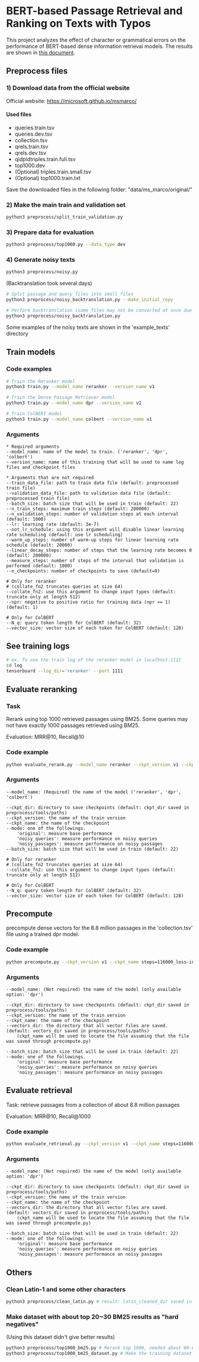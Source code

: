 # BERT-based Passage Retrieval and Ranking on Texts with Typos
This project analyzes the effect of character or grammatical errors on the performance of BERT-based dense information retrieval models. The results are shown in [this document](https://github.com/dlim2012/passage-retrieval-with-noise/blob/main/cs685_s22_final_report_.pdf).

## Preprocess files

### 1) Download data from the official website
Official website: https://microsoft.github.io/msmarco/

#### Used files

* queries.train.tsv
* queries.dev.tsv
* collection.tsv
* qrels.train.tsv
* qrels.dev.tsv
* qidpidtriples.train.full.tsv
* top1000.dev
* (Optional) triples.train.small.tsv
* (Optional) top1000.train.txt

Save the downloaded files in the following folder: "data/ms_marco/original/"

### 2) Make the main train and validation set

```bash
python3 preprocess/split_train_validation.py
```

### 3) Prepare data for evaluation

```bash
python3 preprocess/top1000.py --data_type dev
```

### 4) Generate noisy texts

```bash
python3 preprocess/noisy.py
```

(Backtranslation took several days)
```bash
# Split passage and query files into small files
python3 preprocess/noisy_backtranslation.py --make_initial_copy

# Perform backtranslation (some files may not be converted at once due to disconnection. -> Need to repeat the following line.)
python3 preprocess/noisy_backtranslation.py
```

Some examples of the noisy texts are shown in the 'example_texts' directory

## Train models

### Code examples
```bash
# Train the Reranker model
python3 train.py --model_name reranker --version_name v1

# Train the Dense Passage Retriever model
python3 train.py --model_name dpr --version_name v1

# Train ColBERT model
python3 train.py --model_name colbert --version_name v1
```
### Arguments
```text
* Required arguments
--model_name: name of the model to train. ('reranker', 'dpr', 'colbert')
--version_name: name of this training that will be used to name log files and checkpoint files

* Arguments that are not required
--train_data_file: path to train data file (default: preprocessed train file)
--validation_data_file: path to validation data file (default: preprocessed train file)
--batch_size: batch size that will be used in train (default: 22)
--n_train_steps: maximum train steps (default: 200000)
--n_validation_steps: number of validation steps at each interval (default: 1000)
--lr: learning rate (default: 3e-7)
--not_lr_schedule: using this argument will disable linear learning rate scheduling (default: use lr scheduling)
--warm_up_steps: number of warm-up steps for linear learning rate schedule (default: 20000)
--linear_decay_steps: number of steps that the learning rate becomes 0 (default: 200000)
--measure_steps: number of steps of the interval that validation is performed (default: 1000)
--n_checkpoints: number of checkpoints to save (default=0)

# Only for reranker
# (collate_fn2 truncates queries at size 64)
--collate_fn2: use this argument to change input types (default: truncate only at length 512)
--npr: negative to positive ratio for training data (npr >= 1) (default: 1)

# Only for ColBERT
--N_q: query token length for ColBERT (default: 32)
--vector_size: vector size of each token for ColBERT (default: 128)
```

## See training logs
```bash
# ex. To see the train log of the reranker model in localhost:1111
cd log
tensorboard --log_dir='reranker' --port 1111
```

## Evaluate reranking

### Task

Rerank using top 1000 retrieved passages using BM25. Some queries may not have exactly 1000 passages retrieved using BM25.

Evaluation: MRR@10, Recall@10

### Code example
```bash
python evaluate_rerank.py --model_name reranker --ckpt_version v1 --ckpt_name steps=116000_loss-interval=0.2303.pth
```
### Arguments
```text
--model_name: (Required) the name of the model ('reranker', 'dpr', 'colbert')

--ckpt_dir: directory to save checkpoints (default: ckpt_dir saved in preprocess/tools/paths)
--ckpt_version: the name of the train version
--ckpt_name: the name of the checkpoint
--mode: one of the followings.
    'original': measure base performance
    'noisy_queries': measure performance on noisy queries
    'noisy_passages': measure performance on noisy passages
--batch_size: batch size that will be used in train (default: 22)

# Only for reranker
# (collate_fn2 truncates queries at size 64)
--collate_fn2: use this argument to change input types (default: truncate only at length 512)

# Only for ColBERT
--N_q: query token length for ColBERT (default: 32)
--vector_size: vector size of each token for ColBERT (default: 128)
```

## Precompute

precompute dense vectors for the 8.8 million passages in the 'collection.tsv' file using a trained dpr model.

### Code example
```bash
python precompute.py --ckpt_version v1 --ckpt_name steps=116000_loss-interval=0.2303.pth
```

### Arguments
```text
--model_name: (Not required) the name of the model (only available option: 'dpr')

--ckpt_dir: directory to save checkpoints (default: ckpt_dir saved in preprocess/tools/paths)
--ckpt_version: the name of the train version 
--ckpt_name: the name of the checkpoint
--vectors_dir: the directory that all vector files are saved. (default: vectors_dir saved in preprocess/tools/paths)
    (ckpt_name will be used to locate the file assuming that the file was saved through precompute.py)
    
--batch_size: batch size that will be used in train (default: 22)
--mode: one of the followings.
    'original': measure base performance
    'noisy_queries': measure performance on noisy queries
    'noisy_passages': measure performance on noisy passages
```
## Evaluate retrieval

Task: retrieve passages from a collection of about 8.8 million passages

Evaluation: MRR@10, Recall@1000
### Code example
```bash
python evaluate_retrieval.py --ckpt_version v1 --ckpt_name steps=116000_loss-interval=0.2303.pth
```
### Arguments
```text
--model_name: (Not required) the name of the model (only available option: 'dpr')

--ckpt_dir: directory to save checkpoints (default: ckpt_dir saved in preprocess/tools/paths)
--ckpt_version: the name of the train version 
--ckpt_name: the name of the checkpoint
--vectors_dir: the directory that all vector files are saved. (default: vectors_dir saved in preprocess/tools/paths)
    (ckpt_name will be used to locate the file assuming that the file was saved through precompute.py)
    
--batch_size: batch size that will be used in train (default: 22)
--mode: one of the followings.
    'original': measure base performance
    'noisy_queries': measure performance on noisy queries
    'noisy_passages': measure performance on noisy passages
```
## Others

### Clean Latin-1 and some other characters
```bash
python3 preprocess/clean_latin.py # result: latin_cleaned_dir saved in preprocess/tools/paths
```

### Make dataset with about top 20~30 BM25 results as "hard negatives"
(Using this dataset didn't give better results)
```bash
python3 preprocess/top1000_bm25.py # Rerank top 1000, needed about 60-64GB of memory and a few days
python3 preprocess/top1000_bm25_dataset.py # Make the training dataset
```
